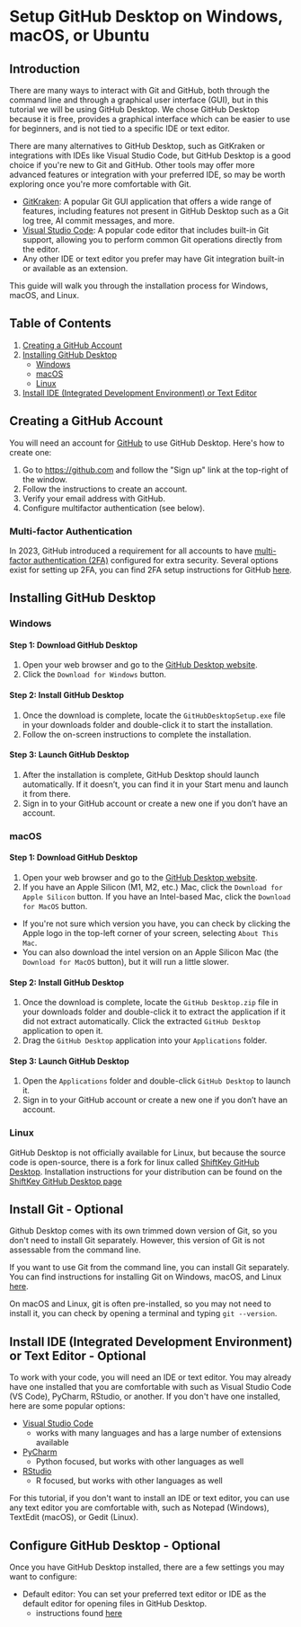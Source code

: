 # Setup GitHub Desktop on Windows, macOS, or Ubuntu

## Introduction

There are many ways to interact with Git and GitHub, both through the command line and through a graphical user interface (GUI), but in this tutorial we will be using GitHub Desktop. We chose GitHub Desktop because it is free, provides a graphical interface which can be easier to use for beginners, and is not tied to a specific IDE or text editor.

There are many alternatives to GitHub Desktop, such as GitKraken or integrations with IDEs like Visual Studio Code, but GitHub Desktop is a good choice if you're new to Git and GitHub. Other tools may offer more advanced features or integration with your preferred IDE, so may be worth exploring once you're more comfortable with Git.

- [GitKraken](https://www.gitkraken.com): A popular Git GUI application that offers a wide range of features, including features not present in GitHub Desktop such as a Git log tree, AI commit messages, and more.
- [Visual Studio Code](https://code.visualstudio.com): A popular code editor that includes built-in Git support, allowing you to perform common Git operations directly from the editor.
- Any other IDE or text editor you prefer may have Git integration built-in or available as an extension.

This guide will walk you through the installation process for Windows, macOS, and Linux. 

## Table of Contents

1. [Creating a GitHub Account](#creating-a-github-account)
1. [Installing GitHub Desktop](#installing-github-desktop)
    - [Windows](#windows)
    - [macOS](#macos)
    - [Linux](#linux)
1. [Install IDE (Integrated Development Environment) or Text Editor](#install-ide-integrated-development-environment-or-text-editor)

## Creating a GitHub Account

You will need an account for [GitHub](https://github.com) to use GitHub Desktop. Here's how to create one:

1. Go to <https://github.com> and follow the "Sign up" link at the top-right of the window.
2. Follow the instructions to create an account.
3. Verify your email address with GitHub.
4. Configure multifactor authentication (see below).

### Multi-factor Authentication

In 2023, GitHub introduced a requirement for 
all accounts to have 
[multi-factor authentication (2FA)](https://docs.github.com/en/authentication/securing-your-account-with-two-factor-authentication-2fa/about-two-factor-authentication) 
configured for extra security.
Several options exist for setting up 2FA, you can find 2FA setup instructions for GitHub [here](https://docs.github.com/en/authentication/securing-your-account-with-two-factor-authentication-2fa/configuring-two-factor-authentication).

## Installing GitHub Desktop

### Windows

#### Step 1: Download GitHub Desktop

1. Open your web browser and go to the [GitHub Desktop website](https://desktop.github.com/).
2. Click the `Download for Windows` button.

#### Step 2: Install GitHub Desktop

1. Once the download is complete, locate the `GitHubDesktopSetup.exe` file in your downloads folder and double-click it to start the installation.
2. Follow the on-screen instructions to complete the installation.

#### Step 3: Launch GitHub Desktop

1. After the installation is complete, GitHub Desktop should launch automatically. If it doesn’t, you can find it in your Start menu and launch it from there.
2. Sign in to your GitHub account or create a new one if you don’t have an account.

### macOS

#### Step 1: Download GitHub Desktop

1. Open your web browser and go to the [GitHub Desktop website](https://desktop.github.com/).
2. If you have an Apple Silicon (M1, M2, etc.) Mac, click the `Download for Apple Silicon` button. If you have an Intel-based Mac, click the `Download for MacOS` button.
  - If you're not sure which version you have, you can check by clicking the Apple logo in the top-left corner of your screen, selecting `About This Mac`. 
  - You can also download the intel version on an Apple Silicon Mac (the `Download for MacOS` button), but it will run a little slower.

#### Step 2: Install GitHub Desktop

1. Once the download is complete, locate the `GitHub Desktop.zip` file in your downloads folder and double-click it to extract the application if it did not extract automatically. Click the extracted `GitHub Desktop` application to open it.
2. Drag the `GitHub Desktop` application into your `Applications` folder.

#### Step 3: Launch GitHub Desktop

1. Open the `Applications` folder and double-click `GitHub Desktop` to launch it.
2. Sign in to your GitHub account or create a new one if you don’t have an account.

### Linux

GitHub Desktop is not officially available for Linux, but because the source code is open-source, there is a fork for linux called [ShiftKey GitHub Desktop](https://github.com/shiftkey/desktop). Installation instructions for your distribution can be found on the [ShiftKey GitHub Desktop page](https://github.com/shiftkey/desktop)

## Install Git - Optional

Github Desktop comes with its own trimmed down version of Git, so you don't need to install Git separately. However, this version of Git is not assessable from the command line. 

If you want to use Git from the command line, you can install Git separately.
You can find instructions for installing Git on Windows, macOS, and Linux [here](https://git-scm.com/book/en/v2/Getting-Started-Installing-Git). 

On macOS and Linux, git is often pre-installed, so you may not need to install it, you can check by opening a terminal and typing `git --version`.

## Install IDE (Integrated Development Environment) or Text Editor - Optional

To work with your code, you will need an IDE or text editor. You may already have one installed that you are comfortable with such as Visual Studio Code (VS Code), PyCharm, RStudio, or another. If you don't have one installed, here are some popular options:

- [Visual Studio Code](https://code.visualstudio.com/)
  - works with many languages and has a large number of extensions available
- [PyCharm](https://www.jetbrains.com/pycharm/)
  - Python focused, but works with other languages as well
- [RStudio](https://www.rstudio.com/)
  - R focused, but works with other languages as well

For this tutorial, if you don't want to install an IDE or text editor, you can use any text editor you are comfortable with, such as Notepad (Windows), TextEdit (macOS), or Gedit (Linux).

## Configure GitHub Desktop - Optional

Once you have GitHub Desktop installed, there are a few settings you may want to configure:

- Default editor: You can set your preferred text editor or IDE as the default editor for opening files in GitHub Desktop.
  -  instructions found [here](https://docs.github.com/en/desktop/configuring-and-customizing-github-desktop/configuring-a-default-editor-in-github-desktop)
